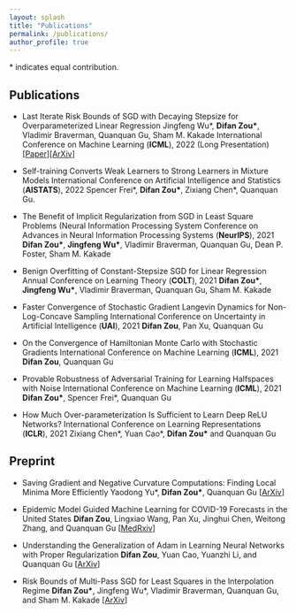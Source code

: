```yaml
---
layout: splash
title: "Publications"
permalink: /publications/
author_profile: true
---
```


\* indicates equal contribution.

## Publications

* Last Iterate Risk Bounds of SGD with Decaying Stepsize for Overparameterized Linear Regression
Jingfeng Wu\*, **Difan Zou\***,  Vladimir Braverman, Quanquan Gu, Sham M. Kakade
International Conference on Machine Learning (**ICML**), 2022 (Long Presentation)
\[[Paper](https://proceedings.mlr.press/v162/wu22p/wu22p.pdf)\]\[[ArXiv](
https://arxiv.org/pdf/2110.06198.pdf)\] 

* Self-training Converts Weak Learners to Strong Learners in Mixture Models
International Conference on Artificial Intelligence and Statistics (**AISTATS**), 2022
Spencer Frei\*, **Difan Zou\***, Zixiang Chen\*,  Quanquan Gu.


* The Benefit of Implicit Regularization from SGD in Least Square Problems (Neural Information Processing System 
Conference on Advances in Neural Information Processing Systems (**NeurIPS**), 2021
**Difan Zou\***, **Jingfeng Wu\***,  Vladimir Braverman, Quanquan Gu, Dean P. Foster, Sham M. Kakade

* Benign Overfitting of Constant-Stepsize SGD for Linear Regression 
Annual Conference on Learning Theory (**COLT**), 2021
**Difan Zou\***, **Jingfeng Wu\***,  Vladimir Braverman, Quanquan Gu, Sham M. Kakade

* Faster Convergence of Stochastic Gradient Langevin Dynamics for Non-Log-Concave Sampling
International Conference on Uncertainty in Artificial Intelligence (**UAI**), 2021
**Difan Zou**, Pan Xu, Quanquan Gu

* On the Convergence of Hamiltonian Monte Carlo with Stochastic Gradients 
International Conference on Machine Learning (**ICML**), 2021
**Difan Zou**, Quanquan Gu

* Provable Robustness of Adversarial Training for Learning Halfspaces with Noise
International Conference on Machine Learning (**ICML**), 2021
**Difan Zou\***, Spencer Frei\*,  Quanquan Gu

* How Much Over-parameterization Is Sufficient to Learn Deep ReLU Networks?
International Conference on Learning Representations (**ICLR**), 2021
Zixiang Chen\*, Yuan Cao\*, **Difan Zou\*** and Quanquan Gu


## Preprint

* Saving Gradient and Negative Curvature Computations: Finding Local Minima More Efficiently
Yaodong Yu\*, **Difan Zou\***, Quanquan Gu
\[[ArXiv](
https://arxiv.org/pdf/1712.03950.pdf)\]

* Epidemic Model Guided Machine Learning for COVID-19 Forecasts in the United States
**Difan Zou**, Lingxiao Wang, Pan Xu, Jinghui Chen, Weitong Zhang, and Quanquan Gu
\[[MedRxiv](
https://www.medrxiv.org/content/10.1101/2020.05.24.20111989v1)\]

* Understanding the Generalization of Adam in Learning Neural Networks with Proper Regularization
**Difan Zou**, Yuan Cao, Yuanzhi Li, and Quanquan Gu
\[[ArXiv](https://arxiv.org/pdf/2108.11371.pdf)\]

* Risk Bounds of Multi-Pass SGD for Least Squares in the Interpolation Regime
**Difan Zou\***, Jingfeng Wu\*,  Vladimir Braverman, Quanquan Gu, and Sham M. Kakade
\[[ArXiv](https://arxiv.org/pdf/2203.03159.pdf)\]

